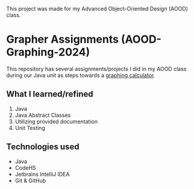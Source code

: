 This project was made for my Advanced Object-Oriented Design (AOOD) class. <br>
# Grapher Assignments (AOOD-Graphing-2024)
This repository has several assignments/projects I did in my AOOD class during our Java unit as steps towards a [graphing calculator](https://github.com/devsai9/AOOD-GraphingCalculator-2024/).

## What I learned/refined
1. Java
2. Java Abstract Classes
3. Utilizing provided documentation
4. Unit Testing

## Technologies used
- Java
- CodeHS
- Jetbrains IntelliJ IDEA
- Git & GitHub
